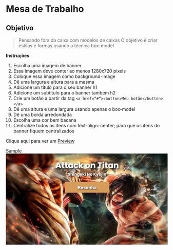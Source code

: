 # Mesa de Trabalho
## Objetivo

> Pensando fora da caixa com modelos de caixas
> O objetivo é criar estilos e formas usando a técnica box-model

**Instruções**

1. Escolha uma imagem de banner
2. Essa imagem deve conter ao menos 1280x720 pixels
3. Coloque essa imagem como background-image
4. Dê uma largura e altura para a mesma
5. Adicione um título para o seu banner h1
6. Adicione um subtítulo para o banner também h2
7. Crie um botão a partir da tag ```<a href=”#”><button>Meu botão</button></a>```
8. Dê uma altura e uma largura usando apenas o box-model
9. Dê uma borda arredondada
10. Escolha uma cor bem bacana
11. Centralize todos os itens com text-align: center; para que os itens do banner fiquem centralizados

Clique aqui para ver um [Preview](https://htmlpreview.github.io/?https://github.com/EverSilverio/DH/blob/master/FrontEnd/aula10/index.html)

Sample
![Attack on Titan](https://raw.githubusercontent.com/EverSilverio/DH/master/FrontEnd/aula10/sample.png)
